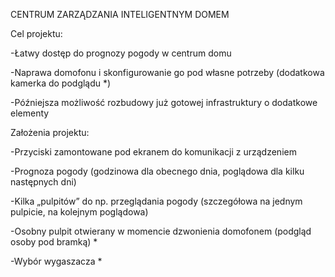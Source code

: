 CENTRUM ZARZĄDZANIA INTELIGENTNYM DOMEM

Cel projektu:

-Łatwy dostęp do prognozy pogody w centrum domu

-Naprawa domofonu i skonfigurowanie go pod własne potrzeby (dodatkowa kamerka do podglądu *)

-Późniejsza możliwość rozbudowy już gotowej infrastruktury o dodatkowe elementy


Założenia projektu:

-Przyciski zamontowane pod ekranem do komunikacji z urządzeniem

-Prognoza pogody (godzinowa dla obecnego dnia, poglądowa dla kilku następnych dni)

-Kilka „pulpitów” do np. przeglądania pogody (szczegółowa na jednym pulpicie, na kolejnym poglądowa)

-Osobny pulpit otwierany w momencie dzwonienia domofonem (podgląd osoby pod bramką) *

-Wybór wygaszacza *
